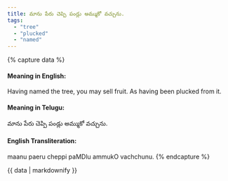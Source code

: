 ```yaml
---
title: మాను పేరు చెప్పి పండ్లు అమ్ముకో వచ్చును.
tags:
  - "tree"
  - "plucked"
  - "named"
---
```


{% capture data %}
#### Meaning in English:
Having named the tree, you may sell fruit.
As having been plucked from it.

#### Meaning in Telugu:
మాను పేరు చెప్పి పండ్లు అమ్ముకో వచ్చును.

#### English Transliteration:
maanu paeru cheppi paMDlu ammukO vachchunu.
{% endcapture %}

<div class="notice">{{ data | markdownify }}</div>

